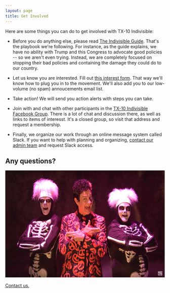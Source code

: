 ```yaml
---
layout: page
title: Get Involved
---
```


Here are some things you can do to get involved with TX-10 Indivisible: 

* Before you do anything else, please read [The Indivisible
Guide](https://www.indivisibleguide.com/download-the-guide). That's
the playbook we're following. For instance, as the guide explains,
we have no ability with Trump and this Congress to advocate good
policies -- so we aren't even trying. Instead, we are completely
focused on stopping their bad policies and containing the damage
they could do to our country.

* Let us know you are interested. Fill out [this interest
form](/coming-soon). That way we'll know how to plug you in to the
movement. We'll also add you to our low-volume (no spam) annoucements
email list.

* Take action! We will send you action alerts with steps you can take.

* Join with and chat with other participants in the [TX-10 Indivisible
Facebook Group](https://www.facebook.com/groups/381205945554014/). There
is a lot of chat and discussion there, as well as links to items of
interesst.  It's a closed group, so visit that address and request
a membership.

* Finally, we organize our work through an online message system called
Slack.  If you want to help with planning and organizing, [contact our admin team](mailto:info@tx10indivisible.us)
and request Slack access.

## Any questions?

<div style="text-align:center">
<a href="https://www.youtube.com/watch?v=rS00xWnqwvI"><img width="600" height="337" src="/img/davis-s-pumpkins-600x337.jpg" /></a>
</div>

[Contact us.](mailto:info@tx10indivisible.us)
